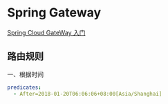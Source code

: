 # Spring Gateway

[Spring Cloud GateWay 入门](http://www.ityouknow.com/springcloud/2018/12/12/spring-cloud-gateway-start.html)





## 路由规则

一、根据时间

```yml
predicates:
  - After=2018-01-20T06:06:06+08:00[Asia/Shanghai]
```

